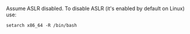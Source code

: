 Assume ASLR disabled. To disable ASLR (it's enabled by default on Linux) use:

```console
setarch x86_64 -R /bin/bash
```
